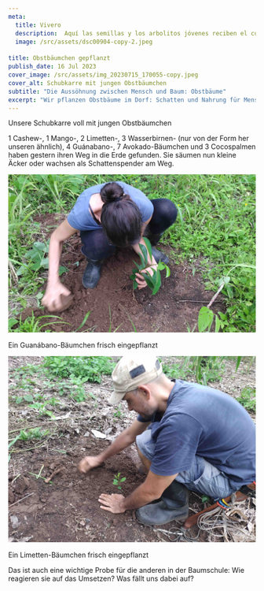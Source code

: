 ```yaml
---
meta:
  title: Vivero
  description:  Aquí las semillas y los arbolitos jóvenes reciben el cuidado y la atención que necesitan para prosperar.
  image: /src/assets/dsc00904-copy-2.jpeg
  
title: Obstbäumchen gepflanzt
publish_date: 16 Jul 2023
cover_image: /src/assets/img_20230715_170055-copy.jpeg
cover_alt: Schubkarre mit jungen Obstbäumchen
subtitle: "Die Aussöhnung zwischen Mensch und Baum: Obstbäume"
excerpt: "Wir pflanzen Obstbäume im Dorf: Schatten und Nahrung für Mensch und Tier"
---
```


Unsere Schubkarre voll mit jungen Obstbäumchen

1 Cashew-, 1 Mango-, 2 Limetten-, 3 Wasserbirnen- (nur von der Form her unseren ähnlich), 4 Guánabano-, 7 Avokado-Bäumchen und 3 Cocospalmen haben gestern ihren Weg in die Erde gefunden. Sie säumen nun kleine Äcker oder wachsen als Schattenspender am Weg.

![Guanábano-Bäumchen pflanzen](/src/assets/img_20230715_180143-copy.jpeg "Ein Guanábano-Bäumchen frisch eingepflanzt")

Ein Guanábano-Bäumchen frisch eingepflanzt

![Limetten-Bäumchen pflanzen](/src/assets/img_20230715_174541-copy.jpeg "Ein Limetten-Bäumchen frisch eingepflanzt")

Ein Limetten-Bäumchen frisch eingepflanzt

Das ist auch eine wichtige Probe für die anderen in der Baumschule: Wie reagieren sie auf das Umsetzen? Was fällt uns dabei auf?
